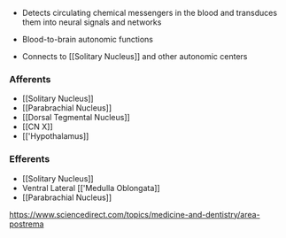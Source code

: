 - Detects circulating chemical messengers in the blood and transduces them into neural signals and networks
- Blood-to-brain autonomic functions

- Connects to [[Solitary Nucleus]] and other autonomic centers

### Afferents
- [[Solitary Nucleus]]
- [[Parabrachial Nucleus]]
- [[Dorsal Tegmental Nucleus]]
- [[CN X]]
- [['Hypothalamus]]
### Efferents
- [[Solitary Nucleus]]
- Ventral Lateral [['Medulla Oblongata]]
- [[Parabrachial Nucleus]]

https://www.sciencedirect.com/topics/medicine-and-dentistry/area-postrema
